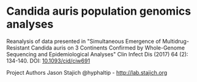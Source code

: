 Candida auris population genomics analyses
==========================================

Reanalysis of data presented in "Simultaneous Emergence of Multidrug-Resistant Candida auris on 3 Continents Confirmed by Whole-Genome Sequencing and Epidemiological Analyses" Clin Infect Dis (2017) 64 (2): 134-140. DOI: [10.1093/cid/ciw691](http://dx.doi.org/10.1093/cid/ciw691)

Project Authors
Jason Stajich @hyphaltip - http://lab.stajich.org
